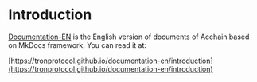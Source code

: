 # Introduction
[Documentation-EN](https://tronprotocol.github.io/documentation-en) is the English version of documents of Acchain based on MkDocs framework. You can read it at:  

[https://tronprotocol.github.io/documentation-en/introduction](https://tronprotocol.github.io/documentation-en/introduction)    

 
